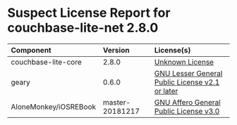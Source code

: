 
Suspect License Report for couchbase-lite-net 2.8.0
===================================================

|Component|Version|License(s)|
| :--- | :--- | :--- |
|couchbase-lite-core|2.8.0|[Unknown License](../../license-data/00000000-0010-0000-0000-000000000000.txt)|
|geary|0.6.0|[GNU Lesser General Public License v2.1 or later](../../license-data/cff110eb-f85c-445c-9d3b-00a04b7f4cf0.txt)|
|AloneMonkey/iOSREBook|master-20181217|[GNU Affero General Public License v3.0](../../license-data/394cd54e-2263-4005-ac0b-2c080a383d84.txt)|
